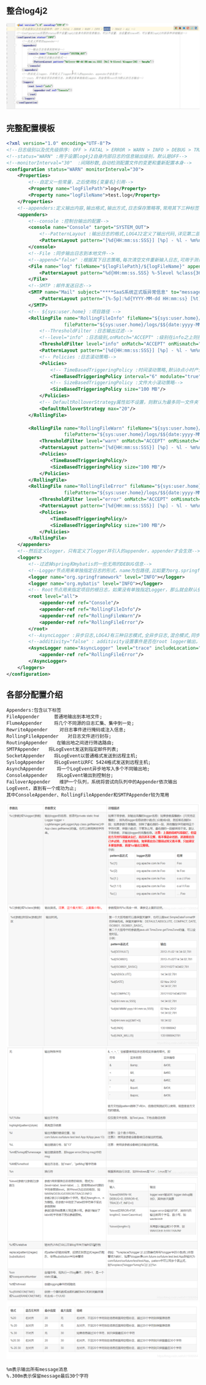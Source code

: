 ## 整合log4j2
![img.png](Images/img.png)


## 完整配置模板
```xml
<?xml version="1.0" encoding="UTF-8"?>
<!--日志级别以及优先级排序: OFF > FATAL > ERROR > WARN > INFO > DEBUG > TRACE > ALL -->
<!--status="WARN" :用于设置log4j2自身内部日志的信息输出级别，默认是OFF-->
<!--monitorInterval="30"  :间隔秒数,自动检测配置文件的变更和重新配置本身-->
<configuration status="WARN" monitorInterval="30">
    <Properties>
        <!--自定义一些常量，之后使用${变量名}引用-->
        <Property name="logFilePath">log</Property>
        <Property name="logFileName">test.log</Property>
    </Properties>
    <!--appenders:定义输出内容,输出格式,输出方式,日志保存策略等,常用其下三种标签[console,File,RollingFile]-->
    <appenders>
        <!--console :控制台输出的配置-->
        <console name="Console" target="SYSTEM_OUT">
            <!--PatternLayout :输出日志的格式,LOG4J2定义了输出代码,详见第二部分-->
            <PatternLayout pattern="[%d{HH:mm:ss:SSS}] [%p] - %l - %m%n"/>
        </console>
        <!--File :同步输出日志到本地文件-->
        <!--append="false" :根据其下日志策略,每次清空文件重新输入日志,可用于测试-->
        <File name="log" fileName="${logFilePath}/${logFileName}" append="false">
            <PatternLayout pattern="%d{HH:mm:ss.SSS} %-5level %class{36} %L %M - %msg%xEx%n"/>
        </File>
        <!--SMTP :邮件发送日志-->
        <SMTP name="Mail" subject="****SaaS系统正式版异常信息" to="message@message.info" from="message@lengjing.info" smtpUsername="message@message.info" smtpPassword="LENG****1234" smtpHost="mail.lengjing.info" smtpDebug="false" smtpPort="25" bufferSize="10">
            <PatternLayout pattern="[%-5p]:%d{YYYY-MM-dd HH:mm:ss} [%t] %c{1}:%L - %msg%n" />
        </SMTP>
        <!-- ${sys:user.home} :项目路径 -->
        <RollingFile name="RollingFileInfo" fileName="${sys:user.home}/logs/info.log"
                     filePattern="${sys:user.home}/logs/$${date:yyyy-MM}/info-%d{yyyy-MM-dd}-%i.log">
            <!--ThresholdFilter :日志输出过滤-->
            <!--level="info" :日志级别,onMatch="ACCEPT" :级别在info之上则接受,onMismatch="DENY" :级别在info之下则拒绝-->
            <ThresholdFilter level="info" onMatch="ACCEPT" onMismatch="DENY"/>
            <PatternLayout pattern="[%d{HH:mm:ss:SSS}] [%p] - %l - %m%n"/>
            <!-- Policies :日志滚动策略-->
            <Policies>
                <!-- TimeBasedTriggeringPolicy :时间滚动策略,默认0点小时产生新的文件,interval="6" : 自定义文件滚动时间间隔,每隔6小时产生新文件, modulate="true" : 产生文件是否以0点偏移时间,即6点,12点,18点,0点-->
                <TimeBasedTriggeringPolicy interval="6" modulate="true"/>
                <!-- SizeBasedTriggeringPolicy :文件大小滚动策略-->
                <SizeBasedTriggeringPolicy size="100 MB"/>
            </Policies>
            <!-- DefaultRolloverStrategy属性如不设置，则默认为最多同一文件夹下7个文件，这里设置了20 -->
            <DefaultRolloverStrategy max="20"/>
        </RollingFile>

        <RollingFile name="RollingFileWarn" fileName="${sys:user.home}/logs/warn.log"
                     filePattern="${sys:user.home}/logs/$${date:yyyy-MM}/warn-%d{yyyy-MM-dd}-%i.log">
            <ThresholdFilter level="warn" onMatch="ACCEPT" onMismatch="DENY"/>
            <PatternLayout pattern="[%d{HH:mm:ss:SSS}] [%p] - %l - %m%n"/>
            <Policies>
                <TimeBasedTriggeringPolicy/>
                <SizeBasedTriggeringPolicy size="100 MB"/>
            </Policies>
        </RollingFile>
        <RollingFile name="RollingFileError" fileName="${sys:user.home}/logs/error.log"
                     filePattern="${sys:user.home}/logs/$${date:yyyy-MM}/error-%d{yyyy-MM-dd}-%i.log">
            <ThresholdFilter level="error" onMatch="ACCEPT" onMismatch="DENY"/>
            <PatternLayout pattern="[%d{HH:mm:ss:SSS}] [%p] - %l - %m%n"/>
            <Policies>
                <TimeBasedTriggeringPolicy/>
                <SizeBasedTriggeringPolicy size="100 MB"/>
            </Policies>
        </RollingFile>
    </appenders>
    <!--然后定义logger，只有定义了logger并引入的appender，appender才会生效-->
    <loggers>
        <!--过滤掉spring和mybatis的一些无用的DEBUG信息-->
        <!--Logger节点用来单独指定日志的形式，name为包路径,比如要为org.springframework包下所有日志指定为INFO级别等。 -->
        <logger name="org.springframework" level="INFO"></logger>
        <logger name="org.mybatis" level="INFO"></logger>
        <!-- Root节点用来指定项目的根日志，如果没有单独指定Logger，那么就会默认使用该Root日志输出 -->
        <root level="all">
            <appender-ref ref="Console"/>
            <appender-ref ref="RollingFileInfo"/>
            <appender-ref ref="RollingFileWarn"/>
            <appender-ref ref="RollingFileError"/>
        </root>
        <!--AsyncLogger :异步日志,LOG4J有三种日志模式,全异步日志,混合模式,同步日志,性能从高到底,线程越多效率越高,也可以避免日志卡死线程情况发生-->
        <!--additivity="false" : additivity设置事件是否在root logger输出，为了避免重复输出，可以在Logger 标签下设置additivity为”false”-->
        <AsyncLogger name="AsyncLogger" level="trace" includeLocation="true" additivity="false">
            <appender-ref ref="RollingFileError"/>
        </AsyncLogger>
    </loggers>
</configuration>
```
## 各部分配置介绍

    Appenders:包含以下标签
    FileAppender 　　 普通地输出到本地文件;
    FlumeAppender　　 将几个不同源的日志汇集、集中到一处;
    RewriteAppender 　　对日志事件进行掩码或注入信息;
    RollingFileAppender　　对日志文件进行封存;
    RoutingAppender　　在输出地之间进行筛选路由;
    SMTPAppender　　将LogEvent发送到指定邮件列表;
    SocketAppender　　将LogEvent以普通格式发送到远程主机;
    SyslogAppender　　将LogEvent以RFC 5424格式发送到远程主机;
    AsynchAppender 　　将一个LogEvent异步地写入多个不同输出地;
    ConsoleAppender　　将LogEvent输出到控制台;
    FailoverAppender　　维护一个队列，系统将尝试向队列中的Appender依次输出LogEvent，直到有一个成功为止;
    其中ConsoleAppender、RollingFileAppender和SMTPAppender较为常用


![img.png](Images/log4j2_1.png)
![img.png](Images/log4j2_2.png)
![img.png](Images/log4j2_3.png)
![img.png](Images/log4j2_4.png)
![img.png](Images/log4j2_5.png)


    %m表示输出所有message消息
    %.300m表示保留message最后30个字符